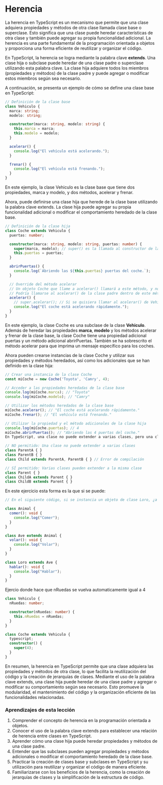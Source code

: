 # Herencia

La herencia en TypeScript es un mecanismo que permite que una clase adquiera propiedades y métodos de otra clase llamada clase base o superclase. Esto significa que una clase puede heredar características de otra clase y también puede agregar su propia funcionalidad adicional. La herencia es una parte fundamental de la programación orientada a objetos y proporciona una forma eficiente de reutilizar y organizar el código.

En TypeScript, la herencia se logra mediante la palabra clave **extends**. Una clase hija o subclase puede heredar de una clase padre o superclase utilizando esta palabra clave. La clase hija adquiere todos los miembros (propiedades y métodos) de la clase padre y puede agregar o modificar estos miembros según sea necesario.

A continuación, se presenta un ejemplo de cómo se define una clase base en TypeScript:

```ts
// Definición de la clase base
class Vehiculo {
  marca: string;
  modelo: string;

  constructor(marca: string, modelo: string) {
    this.marca = marca;
    this.modelo = modelo;
  }

  acelerar() {
    console.log("El vehículo está acelerando.");
  }

  frenar() {
    console.log("El vehículo está frenando.");
  }
}
```

En este ejemplo, la clase Vehiculo es la clase base que tiene dos propiedades, marca y modelo, y dos métodos, acelerar y frenar.

Ahora, puede definirse una clase hija que herede de la clase base utilizando la palabra clave extends. La clase hija puede agregar su propia funcionalidad adicional o modificar el comportamiento heredado de la clase base.

```ts
// Definición de la clase hija
class Coche extends Vehiculo {
  puertas: number;

  constructor(marca: string, modelo: string, puertas: number) {
    super(marca, modelo); // super() es la llamada al constructor de la clase base
    this.puertas = puertas;
  }

  abrirPuertas() {
    console.log(`Abriendo las ${this.puertas} puertas del coche.`);
  }

  // Override del método acelerar
  // Un objeto Coche que llame a acelerar() llamará a este método, y no al de Vehiculo
  // Podría llamarse al acelerar() de la clase padre dentro de este método mediante super.acelerar()
  acelerar() {
    // super.acelerar(); // Si se quisiera llamar al acelerar() de Vehiculo primero
    console.log("El coche está acelerando rápidamente.");
  }
}
```

En este ejemplo, la clase Coche es una subclase de la clase **Vehiculo**. Además de heredar las propiedades **marca**, **modelo** y los métodos acelerar y frenar de la clase base, la clase Coche tiene una propiedad adicional puertas y un método adicional abrirPuertas. También se ha sobrescrito el método acelerar para que imprima un mensaje específico para los coches.

Ahora pueden crearse instancias de la clase Coche y utilizar sus propiedades y métodos heredados, así como los adicionales que se han definido en la clase hija:

```ts
// Crear una instancia de la clase Coche
const miCoche = new Coche('Toyota', 'Camry', 4);

// Acceder a las propiedades heredadas de la clase base
console.log(miCoche.marca); // "Toyota"
console.log(miCoche.modelo); // "Camry"

// Utilizar los métodos heredados de la clase base
miCoche.acelerar(); // "El coche está acelerando rápidamente."
miCoche.frenar(); // "El vehículo está frenando."

// Utilizar la propiedad y el método adicionales de la clase hija
console.log(miCoche.puertas); // 4
miCoche.abrirPuertas(); // "Abriendo las 4 puertas del coche."
En TypeScript, una clase no puede extender a varias clases, pero una clase sí que puede ser extendida por cualquier número de clases.

// NO permitido: Una clase no puede extender a varias clases
class ParentA { }
class ParentB { }
class Child extends ParentA, ParentB { } // Error de compilación

// SÍ permitido: Varias clases pueden extender a la misma clase
class Parent { }
class ChildA extends Parent { }
class ChildB extends Parent { }
```

En este ejercicio esta forma es la que si se puede:

```ts
// En el siguiente código, si se instancia un objeto de clase Loro, ¿a qué métodos tendría acceso?

class Animal {
  comer(): void {
    console.log("Comer");
  }
}

class Ave extends Animal {
  volar(): void {
    console.log("Volar");
  }
}

class Loro extends Ave {
  hablar(): void {
    console.log("Hablar");
  }
}
```

Ejercio donde hace que nRuedas se vuelva automaticamente igual a 4

```ts
class Vehiculo {
  nRuedas: number;

  constructor(nRuedas: number) {
    this.nRuedas = nRuedas;
  }
}

class Coche extends Vehiculo {
  typescript;
  constructor() {
    super(4);
  }
}
```

En resumen, la herencia en TypeScript permite que una clase adquiera las propiedades y métodos de otra clase, lo que facilita la reutilización del código y la creación de jerarquías de clases. Mediante el uso de la palabra clave extends, una clase hija puede heredar de una clase padre y agregar o modificar su comportamiento según sea necesario. Esto promueve la modularidad, el mantenimiento del código y la organización eficiente de las funcionalidades relacionadas.

### Aprendizajes de esta lección

1. Comprender el concepto de herencia en la programación orientada a objetos.
2. Conocer el uso de la palabra clave extends para establecer una relación de herencia entre clases en TypeScript.
3. Aprender cómo una clase hija puede heredar propiedades y métodos de una clase padre.
4. Entender que las subclases pueden agregar propiedades y métodos adicionales o modificar el comportamiento heredado de la clase base.
5. Practicar la creación de clases base y subclases en TypeScript y su utilización para reutilizar y organizar el código de manera eficiente.
6. Familiarizarse con los beneficios de la herencia, como la creación de jerarquías de clases y la simplificación de la estructura de código.
